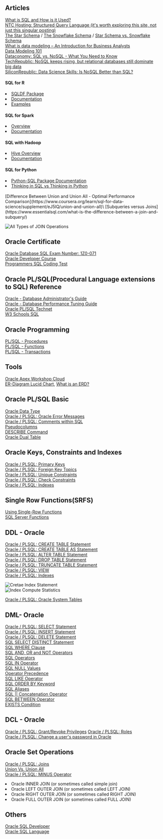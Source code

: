 ## Articles
[What is SQL and How is it Used?](https://www.thebalancecareers.com/what-is-sql-and-uses-2071909)\
[NTC Hosting: Structured Query Language (it's worth exploring this site, not just this singular posting)](https://www.ntchosting.com/encyclopedia/databases/structured-query-language/)\
[The Star Schema](https://www.vertabelo.com/blog/data-warehouse-modeling-the-star-schema/) / [The Snowflake Schema](https://www.vertabelo.com/blog/data-warehouse-modeling-the-snowflake-schema/) / [Star Schema vs. Snowflake Schema](https://www.vertabelo.com/blog/data-warehouse-modeling-star-schema-vs-snowflake-schema/)\
[What is data modeling – An Introduction for Business Analysts](http://business-analysis-excellence.com/what-is-data-modeling/)\
[Data Modeling 101](http://www.agiledata.org/essays/dataModeling101.html)\
[Dataconomy: SQL vs. NoSQL - What You Need to Know](http://dataconomy.com/2014/07/sql-vs-nosql-need-know/)\
[TechRepublic: NoSQL keeps rising, but relational databases still dominate big data](http://www.techrepublic.com/article/nosql-keeps-rising-but-relational-databases-still-dominate-big-data/)\
[SiliconRepublic: Data Science Skills: Is NoSQL Better than SQL?](https://www.siliconrepublic.com/careers/data-science-skills-sql)

<h4>SQL for R</h4>
<uo>
  <li><a href="https://cran.r-project.org/web/packages/sqldf/index.html">SQLDF Package</a></li>
  <li><a href="https://cran.r-project.org/web/packages/sqldf/sqldf.pdf">Documentation</a></li>
  <li><a href="https://www.r-bloggers.com/manipulating-data-frames-using-sqldf-a-brief-overview/">Examples</a></li>
</uo>

<h4>SQL for Spark</h4>
<uo>
  <li><a href="https://spark.apache.org/docs/latest/sql-programming-guide.html#overview">Overview</a></li>
  <li><a href="https://spark.apache.org/docs/latest/sql-programming-guide.html">Documentation</a></li>
</uo>

<h4>SQL with Hadoop</h4>
<uo>
  <li><a href="https://hive.apache.org/">Hive Overview</a></li>
  <li><a href="https://cwiki.apache.org/confluence/display/Hive/LanguageManual">Documentation</a></li>
</uo>

<h4>SQL for Python</h4>
<uo>
  <li><a href="https://pypi.python.org/pypi/python-sql">Python-SQL Package Documentation</a></li>
  <li><a href="https://mode.com/blog/learning-python-sql">Thinking in SQL vs Thinking in Python</a></li>
</uo>
<br>
[Difference Between Union and Union All - Optimal Performance Comparison](https://www.coursera.org/learn/sql-for-data-science/supplement/eJ5lQ/union-and-union-all)\
[Subqueries versus Joins](https://www.essentialsql.com/what-is-the-difference-between-a-join-and-subquery/)

![All Types of JOIN Operations](https://github.com/Blackdog-Programmer/OracleSQL/blob/master/Reference/SQL_Joins.png)

## Oracle Certificate
[Oracle Database SQL Exam Number: 1Z0-071](https://education.oracle.com/oracle-database-sql/pexam_1Z0-071)\
[Oracle Developer Course](https://devgym.oracle.com/pls/apex/dg/class/databases-for-developers-foundations.html)\
[Programmers SQL Coding Test](https://programmers.co.kr/?utm_source=google&utm_medium=cpc&utm_campaign=coding_test&gclid=CjwKCAiAluLvBRASEiwAAbX3GaAIGgpDsG9SaktErZgK5oZitmC0PIkK-pOvv53DATouzJalhFLADRoCzv4QAvD_BwE)

## Oracle PL/SQL(Procedural Language extensions to SQL) Reference
[Oracle - Database Administrator's Guide](https://docs.oracle.com/cd/B28359_01/server.111/b28310/toc.htm)\
[Oracle - Database Performance Tuning Guide](https://docs.oracle.com/cd/B28359_01/server.111/b28310/toc.htm)\
[Oracle PL/SQL Technet](https://www.techonthenet.com/oracle/index.php)\
[W3 Schools SQL](https://www.w3schools.com/sql/default.asp)

## Oracle Programming
[PL/SQL - Procedures](https://www.tutorialspoint.com/plsql/plsql_procedures.htm)\
[PL/SQL - Functions](https://www.tutorialspoint.com/plsql/plsql_functions.htm)\
[PL/SQL - Transactions](https://www.tutorialspoint.com/plsql/plsql_transactions.htm)

## Tools
[Oracle Apex Workshop Cloud](https://apex.oracle.com/en/)\
[ER-Diagram Lucid Chart](https://www.lucidchart.com/), [What is an ERD?](https://www.smartdraw.com/entity-relationship-diagram/#whatIsERD)

## Oracle PL/SQL Basic 
[Oracle Data Type](https://www.techonthenet.com/oracle/datatypes.php)\
[Oracle / PLSQL: Oracle Error Messages](https://www.techonthenet.com/oracle/errors/index.php)\
[Oracle / PLSQL: Comments within SQL](https://www.techonthenet.com/oracle/comments.php)\
[Pseudocolumns](https://docs.oracle.com/cd/B19306_01/server.102/b14200/pseudocolumns.htm)\
[DESCRIBE Command](https://docs.oracle.com/database/121/SQPUG/ch_twelve019.htm#SQPUG040)\
[Oracle Dual Table](https://docs.oracle.com/cd/B19306_01/server.102/b14200/queries009.htm)

## Oracle Keys, Constraints and Indexes
[Oracle / PLSQL: Primary Keys](https://www.techonthenet.com/oracle/index.php)\
[Oracle / PLSQL: Foreign Key Topics](https://www.techonthenet.com/oracle/foreign_keys/index.php)\
[Oracle / PLSQL: Unique Constraints](https://www.techonthenet.com/oracle/unique.php)\
[Oracle / PLSQL: Check Constraints](https://www.techonthenet.com/oracle/check.php)\
[Oracle / PLSQL: Indexes](https://www.techonthenet.com/oracle/indexes.php)

## Single Row Functions(SRFS)
[Using Single-Row Functions](https://www.tutorialspoint.com/sql_certificate/using_single_row_functions.htm)\
[SQL Server Functions](https://www.w3schools.com/sql/sql_ref_sqlserver.asp)

## DDL - Oracle
[Oracle / PLSQL: CREATE TABLE Statement](https://www.techonthenet.com/oracle/tables/create_table.php)\
[Oracle / PLSQL: CREATE TABLE AS Statement](https://www.techonthenet.com/oracle/tables/create_table2.php)\
[Oracle / PLSQL: ALTER TABLE Statement](https://www.techonthenet.com/oracle/tables/alter_table.php)\
[Oracle / PLSQL: DROP TABLE Statement](https://www.techonthenet.com/oracle/tables/drop_table.php)\
[Oracle / PLSQL: TRUNCATE TABLE Statement](https://www.techonthenet.com/oracle/truncate.php)\
[Oracle / PLSQL: VIEW](https://www.techonthenet.com/oracle/views.php)\
[Oracle / PLSQL: Indexes](https://www.techonthenet.com/oracle/indexes.php)

![Cretae Index Statement](https://github.com/Blackdog-Programmer/OracleSQL/blob/master/Reference/Create_Index_Statement.png)\
![Index Compute Statistics](https://github.com/Blackdog-Programmer/OracleSQL/blob/master/Reference/Index_Compute_Statistics.png)

[Oracle / PLSQL: Oracle System Tables](https://www.techonthenet.com/oracle/sys_tables/index.php)

## DML- Oracle
[Oracle / PLSQL: SELECT Statement](https://www.techonthenet.com/oracle/select.php)\
[Oracle / PLSQL: INSERT Statement](https://www.techonthenet.com/oracle/insert.php)\
[Oracle / PLSQL: DELETE Statement](https://www.techonthenet.com/oracle/delete.php)\
[SQL SELECT DISTINCT Statement](https://www.w3schools.com/sql/sql_distinct.asp)\
[SQL WHERE Clause](https://www.w3schools.com/sql/sql_where.asp)\
[SQL AND, OR and NOT Operators](https://www.w3schools.com/sql/sql_and_or.asp)\
[SQL Operators](https://www.w3schools.com/sql/sql_operators.asp)\
[SQL IN Operator](https://www.w3schools.com/sql/sql_in.asp)\
[SQL NULL Values](https://www.w3schools.com/sql/sql_null_values.asp)\
[Operator Precedence](https://docs.microsoft.com/en-us/sql/t-sql/language-elements/operator-precedence-transact-sql?view=sql-server-ver15)\
[SQL LIKE Operator](https://www.w3schools.com/sql/sql_like.asp)\
[SQL ORDER BY Keyword](https://www.w3schools.com/sql/sql_orderby.asp)\
[SQL Aliases](https://www.w3schools.com/sql/sql_alias.asp)\
[SQL || Concatenation Operator](geeksforgeeks.org/sql-concatenation-operator/)\
[SQL BETWEEN Operator](https://www.w3schools.com/sql/sql_between.asp)\
[EXISTS Condition](https://www.techonthenet.com/oracle/exists.php)

## DCL - Oracle
[Oracle / PLSQL: Grant/Revoke Privileges](https://www.techonthenet.com/oracle/grant_revoke.php)
[Oracle / PLSQL: Roles](https://www.techonthenet.com/oracle/roles.php)\
[Oracle / PLSQL: Change a user's password in Oracle](https://www.techonthenet.com/oracle/password.php)

## Oracle Set Operations
[Oracle / PLSQL: Joins](https://www.techonthenet.com/oracle/joins.php)\
[Union Vs. Union All](https://www.c-sharpcorner.com/blogs/sql-server-union-vs-union-all-which-is-better-for-performance)\
[Oracle / PLSQL: MINUS Operator](https://www.techonthenet.com/oracle/minus.php)

<uo>
<li>Oracle INNER JOIN (or sometimes called simple join)</li>
<li>Oracle LEFT OUTER JOIN (or sometimes called LEFT JOIN)</li>
<li>Oracle RIGHT OUTER JOIN (or sometimes called RIGHT JOIN)</li>
<li>Oracle FULL OUTER JOIN (or sometimes called FULL JOIN)</li>
</uo>

## Others
[Oracle SQL Developer](https://www.oracle.com/database/technologies/appdev/sql-developer.html)\
[Oracle SQL Language](https://www.oracle.com/database/technologies/appdev/sql.html)
